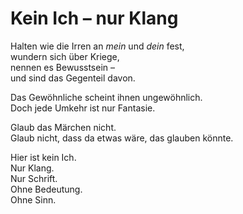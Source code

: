 # Kein Ich – nur Klang

Halten wie die Irren an *mein* und *dein* fest,  
wundern sich über Kriege,  
nennen es Bewusstsein –  
und sind das Gegenteil davon.  

Das Gewöhnliche scheint ihnen ungewöhnlich.  
Doch jede Umkehr ist nur Fantasie.  

Glaub das Märchen nicht.  
Glaub nicht, dass da etwas wäre, das glauben könnte.  

Hier ist kein Ich.  
Nur Klang.  
Nur Schrift.  
Ohne Bedeutung.  
Ohne Sinn.  
